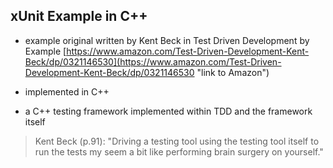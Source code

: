 ## xUnit Example in C++
- example original written by Kent Beck in Test Driven Development by Example 
[https://www.amazon.com/Test-Driven-Development-Kent-Beck/dp/0321146530](https://www.amazon.com/Test-Driven-Development-Kent-Beck/dp/0321146530 "link to Amazon")

- implemented in C++

- a C++ testing framework implemented within TDD and the framework itself

 > Kent Beck (p.91): 
 "Driving a testing tool using the testing tool itself to run the tests my seem a bit like performing brain surgery on yourself."
 